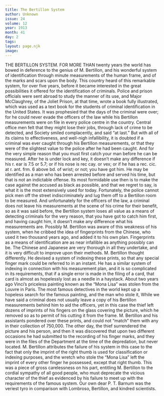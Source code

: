 ```yaml
---
title: The Bertillon System
author: Unknown
issue: 24
volume: 12
year: 1913
month: 41
day: 2
tags:
layout: page.njk
image:
---
```

THE BERTILLON SYSTEM.    FOR MORE THAN twenty years the world has bowed in deference to the genius of M. Bertillon, and his wonderful system of identification through minute measurements of the human frame, and of the marks and scars upon the body. This country heard of this remarkable system, for over five years, before it became interested in the great possibilities it offered for the identification of criminals. Police and prison officials were sent abroad to study the manner of its use, and Major McClaughrey, of the Joliet Prison, at that time, wrote a book fully illustrated, which was used as a text book for the students of criminal identification in the United States.   It was prophesied that the days of the criminal were over; for he could never evade the officers of the law while his Bertillon measurements were on file in every police centre in the country. Central office men felt that they might lose their jobs, through lack of crime to be detected, and Society smiled complacently, and said “at last.” But with all of its claims to effectiveness, and well-nigh infallibility, it is doubted if a criminal was ever caught through his Bertillon measurements, or that they were of the slightest value to the police after he had been caught. And for the very simple reason that you must first catch your man before he can be measured. After he is under lock and key, it doesn’t make any difference if his r. ear is 7.5 or 5.7; or if his nose is rec cay. or vex; or if he has a rec. cic. at r. ant. frm. 6 above bd. of wrist; or not; you have got him. He may be identified as a man who has been arrested before and served his time, but that is not an indictable offense. Its most formidable use then is to make the case against the accused as black as possible, and that we regret to say, is what it is the most extensively used for today. Fortunately, the police cannot pick men off the street indiscriminately and lug them off to a Bertillon room to be measured. And unfortunately for the officers of the law, a criminal does not leave his measurements at the scene of his crime for their benefit, so as it was said before, the Bertillon system loses all value as a means of detecting criminals for the very reason, that you have got to catch him first, and having caught him, it doesn’t make any difference what his measurements are.    Possibly M. Bertillon was aware of this weakness of his system, when he cribbed the idea of fingerprints from the Chinese, who used it two thousand years ago, and added it to his own plan. Fingerprints as a means of identification are as near infallible as anything possibly can be. The Chinese and Japanese are very thorough in all they undertake, and it is very difficult to improve upon their methods. M. Bertillon thought differently. He devised a system of indexing these prints, so that any special finger mark could be referred to in an instant. He has a similar system of indexing in connection with his measurement plan, and it is so complicated in its requirements, that if a single error is made in the filing of a card, that card is almost as hopelessly lost as a needle in a haystack.    About two years ago Vinci’s priceless painting known as the “Mona Lisa” was stolen from the Louvre in Paris. The most famous detectives in the world kept up a hopeless search for the famous painting, and the man who stole it, While we have said a criminal does not usually leave a copy of his Bertillon measurements behind him to aid the officers, yet in this case the thief left dozens of imprints of his fingers on the glass covering the picture, which he removed so as to permit of his cutting it from the frame. M. Bertillon and his assistants pondered over these prints, and could not “match” them with any in their collection of 750,000.    The other day, the thief surrendered the picture and his person, and then it was discovered that upon two different occasions he had submitted to the recording of his finger marks, and they were in the files of the Department at the time of the depredation, but never located.    M. Bertillon attributes the failure of his system in this case to the fact that only the imprint of the right thumb is used for classification or indexing purposes, and the wretch who stole the “Mona Lisa” left the imprint of every other finger he possessed, except that right thumb.    This was a piece of gross carelessness on his part, entitling M. Bertillon to the cordial sympathy of all good people, who must deprecate the vicious character of the thief as evidenced by his failure to meet up with the requirements of the famous system. Our own dear P. T. Barnum was the veriest tyro in comparison with Lombroso, Bertillon, and kindred scientists. 




